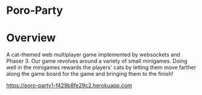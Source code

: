 # Poro-Party
# Overview
A cat-themed web multiplayer game implemented by websockets and Phaser 3. Our game revolves around a variety of small minigames. Doing well in the minigames rewards the players' cats by letting them move farther along the game board for the game and bringing them to the finish!

https://poro-party1-f429b8fe29c2.herokuapp.com
